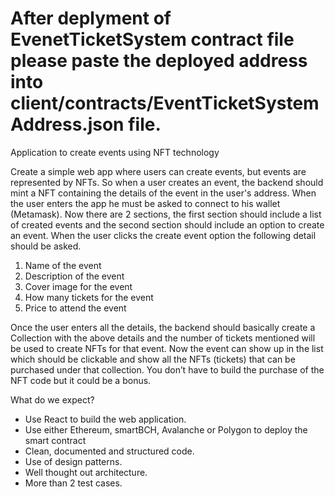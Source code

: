 # After deplyment of EvenetTicketSystem contract file please paste the deployed address into client/contracts/EventTicketSystemAddress.json file.


Application to create events using NFT technology

Create a simple web app where users can create events, but events are represented by NFTs. So when a user creates an event, the backend should mint a NFT containing the details of the event in the user's address.
When the user enters the app he must be asked to connect to his wallet (Metamask). Now there are 2 sections, the first section should include a list of created events and the second section should include an option to create an event.
When the user clicks the create event option the following detail should be asked.

1. Name of the event
2. Description of the event
3. Cover image for the event
4. How many tickets for the event
5. Price to attend the event

Once the user enters all the details, the backend should basically create a Collection with the above details and the number of tickets mentioned will be used to create NFTs for that event.
Now the event can show up in the list which should be clickable and show all the NFTs (tickets) that can be purchased under that collection. You don’t have to build the purchase of the NFT code but it could be a bonus.

What do we expect?
- Use React to build the web application.
- Use either Ethereum, smartBCH, Avalanche or Polygon to deploy the smart contract
- Clean, documented and structured code.
- Use of design patterns.
- Well thought out architecture.
- More than 2 test cases.
